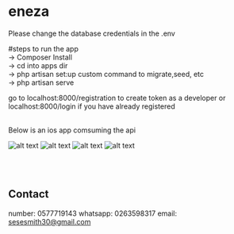 # eneza


Please change the database credentials in the .env

#steps to run the app  <br/>
-> Composer Install<br/>
-> cd into apps dir<br/>
-> php artisan set:up         custom command to migrate,seed, etc<br/>
-> php artisan serve<br/>


go to localhost:8000/registration to create token as a developer or localhost:8000/login if you have already registered

<br>
Below is an ios app comsuming the api 

![alt text](http://mibysmsgh.com/images/screen1.png)
![alt text](http://mibysmsgh.com/images/screen2.png)
![alt text](http://mibysmsgh.com/images/screen4.png)
![alt text](http://mibysmsgh.com/images/screen3.png)


<br/>

<br/>

Contact
-----------

number: 0577719143
whatsapp: 0263598317
email: sesesmith30@gmail.com
